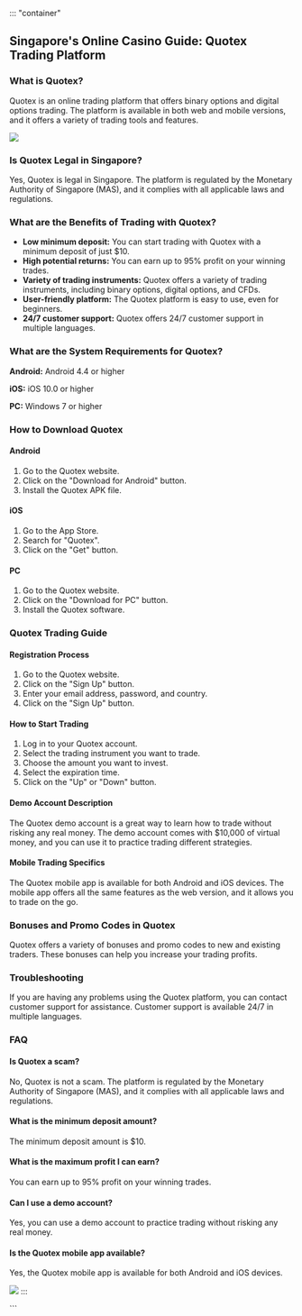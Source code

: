 ::: \"container\"
## Singapore\'s Online Casino Guide: Quotex Trading Platform

### What is Quotex?

Quotex is an online trading platform that offers binary options and
digital options trading. The platform is available in both web and
mobile versions, and it offers a variety of trading tools and features.

[![](https://i.imgur.com/JJwkDm3.png)](https://traff.sbs/frcas)

### Is Quotex Legal in Singapore?

Yes, Quotex is legal in Singapore. The platform is regulated by the
Monetary Authority of Singapore (MAS), and it complies with all
applicable laws and regulations.

### What are the Benefits of Trading with Quotex?

-   **Low minimum deposit:** You can start trading with Quotex with a
    minimum deposit of just \$10.
-   **High potential returns:** You can earn up to 95% profit on your
    winning trades.
-   **Variety of trading instruments:** Quotex offers a variety of
    trading instruments, including binary options, digital options, and
    CFDs.
-   **User-friendly platform:** The Quotex platform is easy to use, even
    for beginners.
-   **24/7 customer support:** Quotex offers 24/7 customer support in
    multiple languages.

### What are the System Requirements for Quotex?

**Android:** Android 4.4 or higher

**iOS:** iOS 10.0 or higher

**PC:** Windows 7 or higher

### How to Download Quotex

#### Android

1.  Go to the Quotex website.
2.  Click on the "Download for Android" button.
3.  Install the Quotex APK file.

#### iOS

1.  Go to the App Store.
2.  Search for "Quotex".
3.  Click on the "Get" button.

#### PC

1.  Go to the Quotex website.
2.  Click on the "Download for PC" button.
3.  Install the Quotex software.

### Quotex Trading Guide

#### Registration Process

1.  Go to the Quotex website.
2.  Click on the "Sign Up" button.
3.  Enter your email address, password, and country.
4.  Click on the "Sign Up" button.

#### How to Start Trading

1.  Log in to your Quotex account.
2.  Select the trading instrument you want to trade.
3.  Choose the amount you want to invest.
4.  Select the expiration time.
5.  Click on the "Up" or "Down" button.

#### Demo Account Description

The Quotex demo account is a great way to learn how to trade without
risking any real money. The demo account comes with \$10,000 of virtual
money, and you can use it to practice trading different strategies.

#### Mobile Trading Specifics

The Quotex mobile app is available for both Android and iOS devices. The
mobile app offers all the same features as the web version, and it
allows you to trade on the go.

### Bonuses and Promo Codes in Quotex

Quotex offers a variety of bonuses and promo codes to new and existing
traders. These bonuses can help you increase your trading profits.

### Troubleshooting

If you are having any problems using the Quotex platform, you can
contact customer support for assistance. Customer support is available
24/7 in multiple languages.

### FAQ

#### Is Quotex a scam?

No, Quotex is not a scam. The platform is regulated by the Monetary
Authority of Singapore (MAS), and it complies with all applicable laws
and regulations.

#### What is the minimum deposit amount?

The minimum deposit amount is \$10.

#### What is the maximum profit I can earn?

You can earn up to 95% profit on your winning trades.

#### Can I use a demo account?

Yes, you can use a demo account to practice trading without risking any
real money.

#### Is the Quotex mobile app available?

Yes, the Quotex mobile app is available for both Android and iOS
devices.

[![](\%22https://i.imgur.com/JJwkDm3.png\%22)](\%22https://traff.sbs/frcas\%22)
:::

\`\`\`

